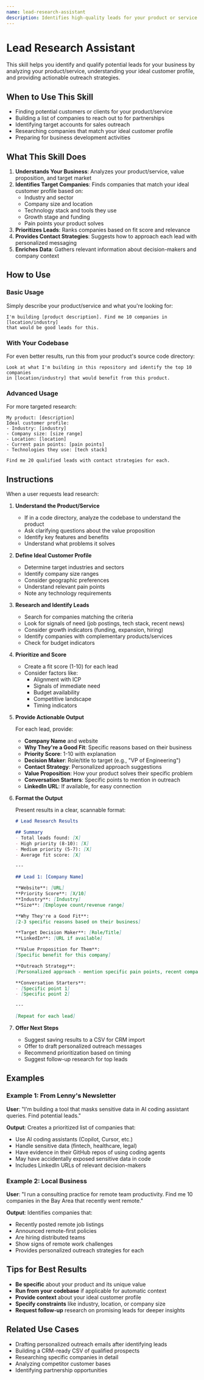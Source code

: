 ```yaml
---
name: lead-research-assistant
description: Identifies high-quality leads for your product or service by analyzing your business, searching for target companies, and providing actionable contact strategies. Perfect for sales, business development, and marketing professionals.
---
```


# Lead Research Assistant

This skill helps you identify and qualify potential leads for your business by analyzing your product/service, understanding your ideal customer profile, and providing actionable outreach strategies.

## When to Use This Skill

- Finding potential customers or clients for your product/service
- Building a list of companies to reach out to for partnerships
- Identifying target accounts for sales outreach
- Researching companies that match your ideal customer profile
- Preparing for business development activities

## What This Skill Does

1. **Understands Your Business**: Analyzes your product/service, value proposition, and target market
2. **Identifies Target Companies**: Finds companies that match your ideal customer profile based on:
   - Industry and sector
   - Company size and location
   - Technology stack and tools they use
   - Growth stage and funding
   - Pain points your product solves
3. **Prioritizes Leads**: Ranks companies based on fit score and relevance
4. **Provides Contact Strategies**: Suggests how to approach each lead with personalized messaging
5. **Enriches Data**: Gathers relevant information about decision-makers and company context

## How to Use

### Basic Usage

Simply describe your product/service and what you're looking for:

```
I'm building [product description]. Find me 10 companies in [location/industry]
that would be good leads for this.
```

### With Your Codebase

For even better results, run this from your product's source code directory:

```
Look at what I'm building in this repository and identify the top 10 companies
in [location/industry] that would benefit from this product.
```

### Advanced Usage

For more targeted research:

```
My product: [description]
Ideal customer profile:
- Industry: [industry]
- Company size: [size range]
- Location: [location]
- Current pain points: [pain points]
- Technologies they use: [tech stack]

Find me 20 qualified leads with contact strategies for each.
```

## Instructions

When a user requests lead research:

1. **Understand the Product/Service**
   - If in a code directory, analyze the codebase to understand the product
   - Ask clarifying questions about the value proposition
   - Identify key features and benefits
   - Understand what problems it solves

2. **Define Ideal Customer Profile**
   - Determine target industries and sectors
   - Identify company size ranges
   - Consider geographic preferences
   - Understand relevant pain points
   - Note any technology requirements

3. **Research and Identify Leads**
   - Search for companies matching the criteria
   - Look for signals of need (job postings, tech stack, recent news)
   - Consider growth indicators (funding, expansion, hiring)
   - Identify companies with complementary products/services
   - Check for budget indicators

4. **Prioritize and Score**
   - Create a fit score (1-10) for each lead
   - Consider factors like:
     - Alignment with ICP
     - Signals of immediate need
     - Budget availability
     - Competitive landscape
     - Timing indicators

5. **Provide Actionable Output**

   For each lead, provide:
   - **Company Name** and website
   - **Why They're a Good Fit**: Specific reasons based on their business
   - **Priority Score**: 1-10 with explanation
   - **Decision Maker**: Role/title to target (e.g., "VP of Engineering")
   - **Contact Strategy**: Personalized approach suggestions
   - **Value Proposition**: How your product solves their specific problem
   - **Conversation Starters**: Specific points to mention in outreach
   - **LinkedIn URL**: If available, for easy connection

6. **Format the Output**

   Present results in a clear, scannable format:

   ```markdown
   # Lead Research Results

   ## Summary
   - Total leads found: [X]
   - High priority (8-10): [X]
   - Medium priority (5-7): [X]
   - Average fit score: [X]

   ---

   ## Lead 1: [Company Name]

   **Website**: [URL]
   **Priority Score**: [X/10]
   **Industry**: [Industry]
   **Size**: [Employee count/revenue range]

   **Why They're a Good Fit**:
   [2-3 specific reasons based on their business]

   **Target Decision Maker**: [Role/Title]
   **LinkedIn**: [URL if available]

   **Value Proposition for Them**:
   [Specific benefit for this company]

   **Outreach Strategy**:
   [Personalized approach - mention specific pain points, recent company news, or relevant context]

   **Conversation Starters**:
   - [Specific point 1]
   - [Specific point 2]

   ---

   [Repeat for each lead]
   ```

7. **Offer Next Steps**
   - Suggest saving results to a CSV for CRM import
   - Offer to draft personalized outreach messages
   - Recommend prioritization based on timing
   - Suggest follow-up research for top leads

## Examples

### Example 1: From Lenny's Newsletter

**User**: "I'm building a tool that masks sensitive data in AI coding assistant queries. Find potential leads."

**Output**: Creates a prioritized list of companies that:
- Use AI coding assistants (Copilot, Cursor, etc.)
- Handle sensitive data (fintech, healthcare, legal)
- Have evidence in their GitHub repos of using coding agents
- May have accidentally exposed sensitive data in code
- Includes LinkedIn URLs of relevant decision-makers

### Example 2: Local Business

**User**: "I run a consulting practice for remote team productivity. Find me 10 companies in the Bay Area that recently went remote."

**Output**: Identifies companies that:
- Recently posted remote job listings
- Announced remote-first policies
- Are hiring distributed teams
- Show signs of remote work challenges
- Provides personalized outreach strategies for each

## Tips for Best Results

- **Be specific** about your product and its unique value
- **Run from your codebase** if applicable for automatic context
- **Provide context** about your ideal customer profile
- **Specify constraints** like industry, location, or company size
- **Request follow-up** research on promising leads for deeper insights

## Related Use Cases

- Drafting personalized outreach emails after identifying leads
- Building a CRM-ready CSV of qualified prospects
- Researching specific companies in detail
- Analyzing competitor customer bases
- Identifying partnership opportunities
